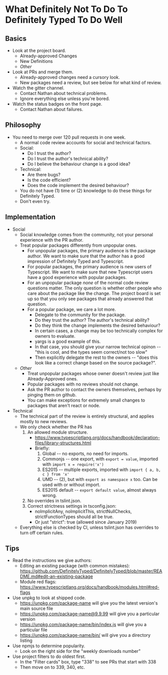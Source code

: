 # What Definitely Not To Do To Definitely Typed To Do Well

## Basics

- Look at the project board.
  - Already-approved Changes
  - New Definitions
  - *Other*
- Look at PRs and merge them.
  - Already-approved changes need a cursory look.
  - New packages need a review, but see below for what kind of review.
- Watch the gitter channel.
  - Contact Nathan about technical problems.
  - Ignore everything else unless you're bored.
- Watch the status badges on the front page.
  - Contact Nathan about failures.

## Philosophy

- You need to merge over 120 pull requests in one week.
  - A normal code review accounts for social and technical factors.
  - Social:
    - Do I trust the author?
    - Do I trust the author's technical ability?
    - Do I believe the behaviour change is a good idea?
  - Technical:
    - Are there bugs?
    - Is the code efficient?
    - Does the code implement the desired behaviour?
  - You do not have (1) time or (2) knowledge to do these things for Definitely Typed.
  - Don't even try.

## Implementation

- Social
  - Social knowledge comes from the community, not your personal experience with the PR author.
  - Treat popular packages differently from unpopular ones.
    - For unpopular packages, the primary audience is the package author.
        We want to make sure that the author has a good impression of Definitely Typed and Typescript.
    - For popular packages, the primary audience is new users of Typescript.
        We want to make sure that new Typescript users have a good experience with popular packages.
    - For an unpopular package *none* of the normal code review questions matter.
        The only question is whether other people who care about the package like the change.
        The project board is set up so that you only see packages that already answered that question.
    - For a popular package, we care a lot more.
      - Delegate to the community for the package.
      - Do they trust the author? The author's technical ability?
      - Do they think the change implements the desired behaviour?
      - In certain cases, a change may be too technically complex for owners to evaluate.
      - yargs is a good example of this.
      - In that case, you should give your narrow technical opinon -- "this is cool, and the types seem correct/not too slow"
      - Then explicitly delegate the rest to the owners -- "does this look like a correct change based on the source package?".
  - *Other*
    - Treat unpopular packages whose owner doesn't review just like Already-Approved ones.
    - Popular packages with no reviews should not change.
    - Ask the PR author to contact the owners themselves, perhaps by pinging them on github.
    - You can make exceptions for extremely small changes to packages that aren't react or node.
- Technical
  - The technical part of the review is entirely structural, and applies mostly to new reviews.
  - We only check whether the PR has
    1. An allowed module structure.
       - https://www.typescriptlang.org/docs/handbook/declaration-files/library-structures.html
       - Briefly:
         1. Global -- no exports, no need for imports.
         2. Commonjs -- one export, with `export = value`, imported with `import x = require('x')`
         3. ES2015 -- multiple exports, imported with `import { a, b, c } from 'x'`
         4. UMD -- (2), but with `export as namespace x` too. Can be used with or without import.
         5. ES2015 default -- `export default value`, almost always wrong.
    2. No overrides in tslint.json.
    3. Correct strictness settings in tsconfig.json:
       - noImplicitAny, noImplicitThis, strictNullChecks, strictFunctionTypes should all be true.
       - Or just "strict": true (allowed since January 2019)
  - Everything else is checked by CI, unless tslint.json has overrides to turn off certain rules.


## Tips

- Read the instructions we give authors:
  - Editing an existing package (with common mistakes): https://github.com/DefinitelyTyped/DefinitelyTyped/blob/master/README.md#edit-an-existing-package
  - Module red flags: https://www.typescriptlang.org/docs/handbook/modules.html#red-flags
- Use unpkg to look at shipped code.
  - https://unpkg.com/package-name will give you the latest version's main source file
  - https://unpkg.com/package-name@9.9.99 will give you a particular version
  - https://unpkg.com/package-name/bin/index.js will give you a particular file
  - https://unpkg.com/package-name/bin/ will give you a directory listing
- Use npmjs to determine popularity.
  - Look on the right side for the "weekly downloads number"
- Use project filters to do oldest first.
  - In the "Filter cards" box, type "338" to see PRs that start with 338
  - Then move on to 339, 340, etc.
